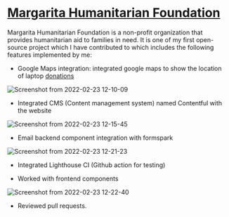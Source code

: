 # [Margarita Humanitarian Foundation](https://helpafamily.margaritahumanitarian.org/)

Margarita Humanitarian Foundation is a non-profit organization that provides humanitarian aid to families in need. It is one of my first open-source project which I have contributed to which includes the following features implemented by me:

- Google Maps integration: integrated google maps to show the location of laptop [donations](https://helpafamily.margaritahumanitarian.org/electronics-gifting-cities) 

![Screenshot from 2022-02-23 12-10-09](https://user-images.githubusercontent.com/51698593/155272108-617ee046-5bfd-4bf1-8f5e-0e18c6a2601e.png)

- Integrated CMS (Content management system) named Contentful with the website

![Screenshot from 2022-02-23 12-15-45](https://user-images.githubusercontent.com/51698593/155272546-163b9c73-70d4-40a9-a9e9-31fc9ef18491.png)

- Email backend component integration with formspark

![Screenshot from 2022-02-23 12-21-23](https://user-images.githubusercontent.com/51698593/155273079-f05ec70f-3974-4b75-98eb-024341e0a1d3.png)

- Integrated Lighthouse CI (Github action for testing)

- Worked with frontend components 

![Screenshot from 2022-02-23 12-22-40](https://user-images.githubusercontent.com/51698593/155273211-db4ac046-ab06-4bd8-8b46-b494753b6a66.png)

- Reviewed pull requests.
